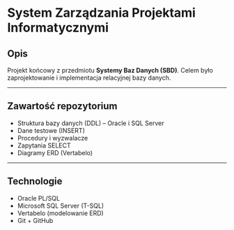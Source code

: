 # System Zarządzania Projektami Informatycznymi

## Opis

Projekt końcowy z przedmiotu **Systemy Baz Danych (SBD)**. Celem było zaprojektowanie i implementacja relacyjnej bazy danych.

---

## Zawartość repozytorium

- Struktura bazy danych (DDL) – Oracle i SQL Server
- Dane testowe (INSERT)
- Procedury i wyzwalacze
- Zapytania SELECT
- Diagramy ERD (Vertabelo)

---

## Technologie

- Oracle PL/SQL
- Microsoft SQL Server (T-SQL)
- Vertabelo (modelowanie ERD)
- Git + GitHub

